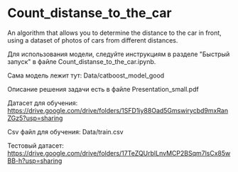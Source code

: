 # Count_distanse_to_the_car
An algorithm that allows you to determine the distance to the car in front, using a dataset of photos of cars from different distances.

Для использования модели, следуйте инструкциям в разделе "Быстрый запуск" в файле Count_distanse_to_the_car.ipynb.

Сама модель лежит тут: Data/catboost_model_good

Описание решения задачи есть в файле Presentation_small.pdf

Датасет для обучения: https://drive.google.com/drive/folders/1SFD1iy88Oad5Gmswirycbd9mxRanZGz5?usp=sharing

Csv файл для обучения: Data/train.csv

Тестовый датасет: https://drive.google.com/drive/folders/17TeZQUrblLnvMCP2BSqm7lsCx85wBB-h?usp=sharing
